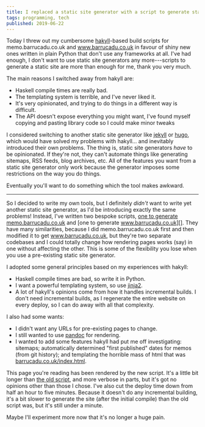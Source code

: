 ```yaml
---
title: I replaced a static site generator with a script to generate static sites
tags: programming, tech
published: 2019-06-22
---
```


Today I threw out my cumbersome [hakyll][]-based build scripts for
memo.barrucadu.co.uk and www.barrucadu.co.uk in favour of shiny new
ones written in plain Python that don't use any frameworks at all.
I've had enough, I don't want to use static site generators any
more---scripts to generate a static site are more than enough for me,
thank you very much.

The main reasons I switched away from hakyll are:

- Haskell compile times are really bad.
- The templating system is terrible, and I've never liked it.
- It's very opinionated, and trying to do things in a different way is
  difficult.
- The API doesn't expose everything you might want, I've found myself
  copying and pasting library code so I could make minor tweaks

I considered switching to another static site generator like
[jekyll][] or [hugo][], which would have solved my problems with
hakyll... and inevitably introduced their own problems.  The thing is,
static site generators *have* to be opinionated.  If they're not, they
can't automate things like generating sitemaps, RSS feeds, blog
archives, etc.  All of the features you want from a static site
generator only work because the generator imposes some restrictions on
the way you do things.

Eventually you'll want to do something which the tool makes awkward.

[hakyll]: https://jaspervdj.be/hakyll/
[jekyll]: https://jekyllrb.com/
[hugo]: https://gohugo.io/

---

So I decided to write my own tools, but I definitely *didn't* want to
write yet another static site generator, as I'd be introducing exactly
the same problems!  Instead, I've written two bespoke scripts, [one to
generate memo.barrucadu.co.uk][] and [one to generate
www.barrucadu.co.uk][].  They have many similarities, because I did
memo.barrucadu.co.uk first and then modified it to get
www.barrucadu.co.uk, but they're two separate codebases and I could
totally change how rendering pages works (say) in one without
affecting the other.  This is some of the flexibility you lose when
you use a pre-existing static site generator.

I adopted some general principles based on my experiences with hakyll:

- Haskell compile times are bad, so write it in Python.
- I want a powerful templating system, so use [jinja2][].
- A lot of hakyll's opinions come from how it handles incremental
  builds.  I don't need incremental builds, as I regenerate the entire
  website on every deploy, so I can do away with all that complexity.

I also had some wants:

- I didn't want any URLs for pre-existing pages to change.
- I still wanted to use [pandoc][] for rendering.
- I wanted to add some features hakyll had put me off investigating:
  sitemaps; automatically determined "first published" dates for memos
  (from git history); and templating the horrible mass of html that
  was [barrucadu.co.uk/index.html][].

This page you're reading has been rendered by the new script.  It's a
little bit longer than [the old script][], and more verbose in parts,
but it's got no opinions other than those I chose.  I've also cut the
deploy time down from half an hour to five minutes.  Because it
doesn't do any incremental building, it's a bit slower to generate the
site (after the initial compile) than the old script was, but it's
still under a minute.

Maybe I'll experiment more now that it's no longer a huge pain.

[one to generate memo.barrucadu.co.uk]: https://github.com/barrucadu/memo.barrucadu.co.uk/blob/master/build
[one to generate www.barrucadu.co.uk]: https://github.com/barrucadu/barrucadu.co.uk/blob/master/build
[jinja2]: http://jinja.pocoo.org/
[pandoc]: https://pandoc.org/
[barrucadu.co.uk/index.html]: https://github.com/barrucadu/barrucadu.co.uk/blob/3b3c9e749842d2d9865ee9ffeab67ecb3a36a8f7/index.html
[the old script]: https://github.com/barrucadu/memo.barrucadu.co.uk/blob/c7301d5211167f43cafc231dc3094c5e659fba66/hakyll.hs
